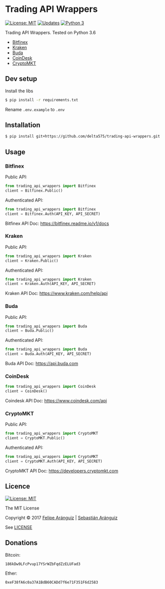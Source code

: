 # Trading API Wrappers
[![License: MIT](https://img.shields.io/badge/License-MIT-blue.svg)](https://opensource.org/licenses/MIT)
[![Updates](https://pyup.io/repos/github/delta575/trading-api-wrappers/shield.svg)](https://pyup.io/repos/github/delta575/trading-api-wrappers/)
[![Python 3](https://pyup.io/repos/github/delta575/trading-api-wrappers/python-3-shield.svg)](https://pyup.io/repos/github/delta575/trading-api-wrappers/)

Trading API Wrappers.
Tested on Python 3.6

- [Bitfinex](https://www.bitfinex.com)
- [Kraken](https://www.kraken.com)
- [Buda](https://www.buda.com)
- [CoinDesk](https://www.coindesk.com)
- [CryptoMKT](https://www.cryptomkt.com)

## Dev setup

Install the libs

```bash
$ pip install -r requirements.txt
```

Rename `.env.example` to `.env`

## Installation

```bash
$ pip install git+https://github.com/delta575/trading-api-wrappers.git
```    

## Usage

### Bitfinex

Public API:

```python
from trading_api_wrappers import Bitfinex
client = Bitfinex.Public()
```    

Authenticated API:

```python
from trading_api_wrappers import Bitfinex
client = Bitfinex.Auth(API_KEY, API_SECRET)
```    

Bitfinex API Doc:
https://bitfinex.readme.io/v1/docs

### Kraken

Public API:

```python
from trading_api_wrappers import Kraken
client = Kraken.Public()
```

Authenticated API:

```python
from trading_api_wrappers import Kraken
client = Kraken.Auth(API_KEY, API_SECRET)
```    

Kraken API Doc:
https://www.kraken.com/help/api

### Buda

Public API:

```python
from trading_api_wrappers import Buda
client = Buda.Public()
```    

Authenticated API:

```python
from trading_api_wrappers import Buda
client = Buda.Auth(API_KEY, API_SECRET)
```

Buda API Doc:
https://api.buda.com

### CoinDesk

```python
from trading_api_wrappers import CoinDesk
client = CoinDesk()
```
      
Coindesk API Doc:
https://www.coindesk.com/api

### CryptoMKT

Public API:

```python
from trading_api_wrappers import CryptoMKT
client = CryptoMKT.Public()
```
    
Authenticated API:

```python
from trading_api_wrappers import CryptoMKT
client = CryptoMKT.Auth(API_KEY, API_SECRET)
```

CryptoMKT API Doc:
https://developers.cryptomkt.com

## Licence
[![License: MIT](https://img.shields.io/badge/License-MIT-blue.svg)](https://opensource.org/licenses/MIT)

The MIT License

Copyright © 2017
[Felipe Aránguiz](mailto://faranguiz575@gmail.com) | [Sebastián Aránguiz](mailto://sarang575@gmail.com)

See [LICENSE](LICENSE)

## Donations

Bitcoin:

    186kDw9LFcPvup17YSrWZbFqdZzELUFad3

Ether:

    0xeF38fA6c0a37A1BdB60CADd7f6e71F351F6d2583
